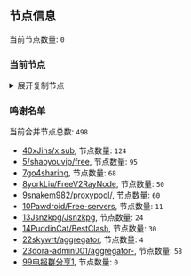 
## 节点信息
当前节点数量: `0`
### 当前节点
<details>
  <summary>展开复制节点</summary>

    

</details>

### 鸣谢名单
当前合并节点总数: `498`
- [40xJins/x.sub](https://github.com/0xJins/x.sub), 节点数量: `124`
- [5/shaoyouvip/free](https://github.com/shaoyouvip/free), 节点数量: `95`
- [7go4sharing](https://github.com/go4sharing), 节点数量: `68`
- [8yorkLiu/FreeV2RayNode](https://github.com/yorkLiu/FreeV2RayNode), 节点数量: `50`
- [9snakem982/proxypool/](https://github.com/snakem982/proxypool/), 节点数量: `60`
- [10Pawdroid/Free-servers](https://github.com/Pawdroid/Free-servers), 节点数量: `11`
- [13Jsnzkpg/Jsnzkpg](https://github.com/Jsnzkpg/Jsnzkpg), 节点数量: `24`
- [14PuddinCat/BestClash](https://github.com/PuddinCat/BestClash), 节点数量: `30`
- [22skywrt/aggregator](https://github.com/skywrt/aggregator), 节点数量: `4`
- [23dora-admin001/aggregator-](https://github.com/dora-admin001/aggregator-), 节点数量: `58`
- [99电报群分享1](https://github.com/cdddbc/getAirport), 节点数量: `0`


